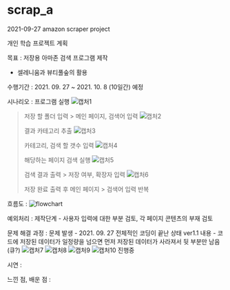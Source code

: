 # scrap_a

2021-09-27 amazon scraper project

개인 학습 프로젝트 계획

목표 : 저장용 아마존 검색 프로그램 제작
- 셀레니움과 뷰티풀숲의 활용

수행기간 : 2021. 09. 27 ~ 2021. 10. 8 (10일간) 예정

시나리오 : 프로그램 실행 ![캡처1](https://user-images.githubusercontent.com/64139631/134908439-8c471f42-02bb-4268-93ee-ab1e2eba2aac.PNG)
> 
> 저장 할 폴더 입력 > 메인 페이지, 검색어 입력 ![캡처2](https://user-images.githubusercontent.com/64139631/134908601-ed05b383-ae6c-4ae0-8a6f-2188b5646392.PNG)
> 
> 결과 카테고리 추출 ![캡처3](https://user-images.githubusercontent.com/64139631/134908678-e11850a8-cbc4-4bd1-89b6-deaf7cff5ab6.PNG)
> 
> 카테고리, 검색 할 갯수 입력 ![캡처4](https://user-images.githubusercontent.com/64139631/134908768-f67fcfad-7f49-458d-bf42-be3619c7107a.PNG)
> 
> 해당하는 페이지 검색 실행 ![캡처5](https://user-images.githubusercontent.com/64139631/134908812-8b922c78-a15d-451e-aa4b-5ad1b4af42f5.PNG)
> 
> 검색 결과 출력 > 저장 여부, 확장자 입력 ![캡처6](https://user-images.githubusercontent.com/64139631/134908859-15883908-7519-4b07-b932-efd160a005e9.PNG)
> 
> 저장 완료 출력 후 메인 페이지 > 검색어 입력 반복

흐름도 : ![flowchart](https://user-images.githubusercontent.com/64139631/134908282-2f69f0f2-bb76-49cb-8be4-d3a09f9f6249.PNG)

예외처리 : 제작단계 - 사용자 입력에 대한 부분 검토, 각 페이지 콘텐츠의 부재 검토

문제 해결 과정 : 
문제 발생 - 2021. 09. 27 전체적인 코딩이 끝난 상태 ver1.1
내용 - 코드에 저장된 데이터가 일정량을 넘으면 먼저 저장된 데이터가 사라져서 뒷 부분만 남음 (큐?) 
![캡처7](https://user-images.githubusercontent.com/64139631/134908905-619079e7-c447-48c4-8063-8a1403d37d31.PNG)
![캡처8](https://user-images.githubusercontent.com/64139631/134908989-73d119d9-0413-421b-85ef-e6fd1c10830f.PNG)
![캡처9](https://user-images.githubusercontent.com/64139631/134909000-fd26d455-b8f7-4e79-bffe-7143209cab0d.PNG)
![캡처10](https://user-images.githubusercontent.com/64139631/134909018-1fd31cb1-7cb2-4a84-82ab-b877b5665e87.PNG)
진행중

시연 :

느낀 점, 배운 점 :
